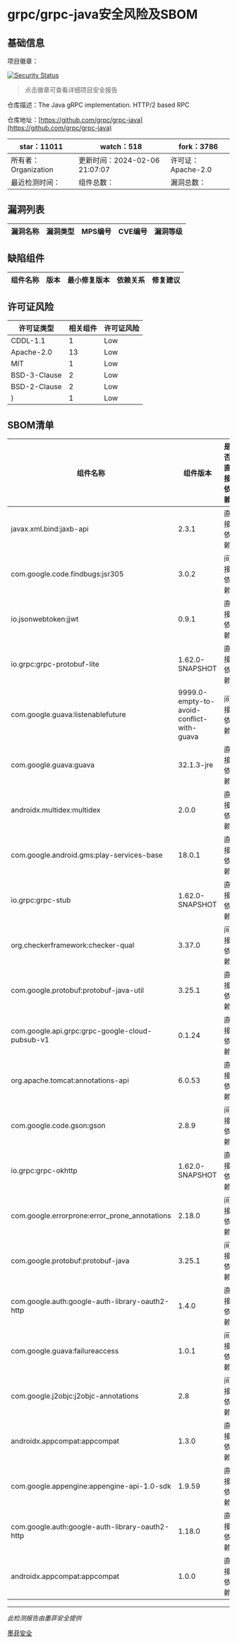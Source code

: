 # grpc/grpc-java安全风险及SBOM

## 基础信息

项目徽章：

[![Security Status](https://www.murphysec.com/platform3/v31/badge/1754928722061701120.svg)](https://www.murphysec.com/console/report/1692598165894483968/1754928722061701120)

> 点击徽章可查看详细项目安全报告

仓库描述：The Java gRPC implementation. HTTP/2 based RPC

仓库地址：[https://github.com/grpc/grpc-java](https://github.com/grpc/grpc-java)

| star：11011 | watch：518 | fork：3786 |
| ----------- | -------------- | ------------ |
| 所有者：Organization | 更新时间：2024-02-06 21:07:07 | 许可证：Apache-2.0 |
| 最近检测时间： | 组件总数： | 漏洞总数： |




## 漏洞列表

| 漏洞名称 | 漏洞类型 | MPS编号 | CVE编号 | 漏洞等级 |
| ------- | ------ | ------- | ------ | ----- |





## 缺陷组件

| 组件名称 | 版本 | 最小修复版本 | 依赖关系 | 修复建议 |
| -------- | ---- | ------------ | -------- | -------- |





## 许可证风险

| 许可证类型 | 相关组件 | 许可证风险 |
| ---------- | -------- | ---------- |
|CDDL-1.1|1|Low|
|Apache-2.0|13|Low|
|MIT|1|Low|
|BSD-3-Clause|2|Low|
|BSD-2-Clause|2|Low|
|)|1|Low|




## SBOM清单

| 组件名称 | 组件版本 | 是否直接依赖 | 仓库 |
| -------- | -------- | ------------ | ---- |
|javax.xml.bind:jaxb-api|2.3.1|直接依赖|maven|
|com.google.code.findbugs:jsr305|3.0.2|间接依赖|maven|
|io.jsonwebtoken:jjwt|0.9.1|直接依赖|maven|
|io.grpc:grpc-protobuf-lite|1.62.0-SNAPSHOT|直接依赖|maven|
|com.google.guava:listenablefuture|9999.0-empty-to-avoid-conflict-with-guava|间接依赖|maven|
|com.google.guava:guava|32.1.3-jre|直接依赖|maven|
|androidx.multidex:multidex|2.0.0|直接依赖|maven|
|com.google.android.gms:play-services-base|18.0.1|直接依赖|maven|
|io.grpc:grpc-stub|1.62.0-SNAPSHOT|直接依赖|maven|
|org.checkerframework:checker-qual|3.37.0|间接依赖|maven|
|com.google.protobuf:protobuf-java-util|3.25.1|直接依赖|maven|
|com.google.api.grpc:grpc-google-cloud-pubsub-v1|0.1.24|直接依赖|maven|
|org.apache.tomcat:annotations-api|6.0.53|直接依赖|maven|
|com.google.code.gson:gson|2.8.9|间接依赖|maven|
|io.grpc:grpc-okhttp|1.62.0-SNAPSHOT|直接依赖|maven|
|com.google.errorprone:error_prone_annotations|2.18.0|间接依赖|maven|
|com.google.protobuf:protobuf-java|3.25.1|间接依赖|maven|
|com.google.auth:google-auth-library-oauth2-http|1.4.0|直接依赖|maven|
|com.google.guava:failureaccess|1.0.1|间接依赖|maven|
|com.google.j2objc:j2objc-annotations|2.8|间接依赖|maven|
|androidx.appcompat:appcompat|1.3.0|直接依赖|maven|
|com.google.appengine:appengine-api-1.0-sdk|1.9.59|直接依赖|maven|
|com.google.auth:google-auth-library-oauth2-http|1.18.0|直接依赖|maven|
|androidx.appcompat:appcompat|1.0.0|直接依赖|maven|


------

*此检测报告由墨菲安全提供*

[墨菲安全](www.murphysec.com)